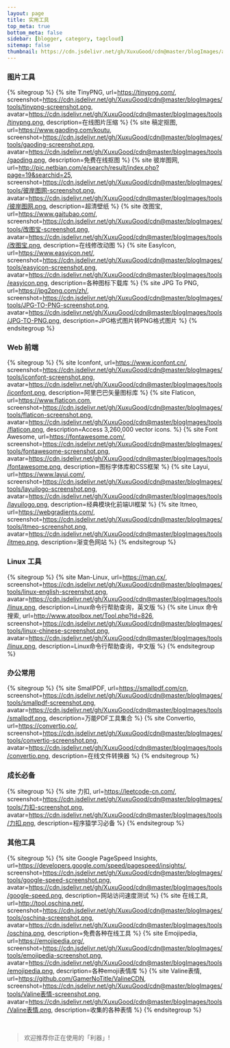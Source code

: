 ```yaml
---
layout: page
title: 实用工具
top_meta: true
bottom_meta: false
sidebar: [blogger, category, tagcloud]
sitemap: false
thumbnail: https://cdn.jsdelivr.net/gh/XuxuGood/cdn@master/blogImages/article-thumbnail/links-or-tools.png
---
```

### <i class="fas fa-images"></i> 图片工具

{% sitegroup %}
{% site TinyPNG, url=https://tinypng.com/, screenshot=https://cdn.jsdelivr.net/gh/XuxuGood/cdn@master/blogImages/tools/tinypng-screenshot.png, avatar=https://cdn.jsdelivr.net/gh/XuxuGood/cdn@master/blogImages/tools/tinypng.png, description=在线图片压缩 %}
{% site 稿定抠图, url=https://www.gaoding.com/koutu, screenshot=https://cdn.jsdelivr.net/gh/XuxuGood/cdn@master/blogImages/tools/gaoding-screenshot.png, avatar=https://cdn.jsdelivr.net/gh/XuxuGood/cdn@master/blogImages/tools/gaoding.png, description=免费在线抠图 %}
{% site 彼岸图网, url=http://pic.netbian.com/e/search/result/index.php?page=19&searchid=25, screenshot=https://cdn.jsdelivr.net/gh/XuxuGood/cdn@master/blogImages/tools/彼岸图网-screenshot.png, avatar=https://cdn.jsdelivr.net/gh/XuxuGood/cdn@master/blogImages/tools/彼岸图网.png, description=超清壁纸 %}
{% site 改图宝, url=https://www.gaitubao.com/, screenshot=https://cdn.jsdelivr.net/gh/XuxuGood/cdn@master/blogImages/tools/改图宝-screenshot.png, avatar=https://cdn.jsdelivr.net/gh/XuxuGood/cdn@master/blogImages/tools/改图宝.png, description=在线修改动图 %}
{% site EasyIcon, url=https://www.easyicon.net/, screenshot=https://cdn.jsdelivr.net/gh/XuxuGood/cdn@master/blogImages/tools/easyicon-screenshot.png, avatar=https://cdn.jsdelivr.net/gh/XuxuGood/cdn@master/blogImages/tools/easyicon.png, description=各种图标下载库 %}
{% site JPG To PNG, url=https://jpg2png.com/zh/, screenshot=https://cdn.jsdelivr.net/gh/XuxuGood/cdn@master/blogImages/tools/JPG-TO-PNG-screenshot.png, avatar=https://cdn.jsdelivr.net/gh/XuxuGood/cdn@master/blogImages/tools/JPG-TO-PNG.png, description=JPG格式图片转PNG格式图片 %}
{% endsitegroup %}

### <i class="fas fa-rocket"></i> Web 前端

{% sitegroup %}
{% site Iconfont, url=https://www.iconfont.cn/, screenshot=https://cdn.jsdelivr.net/gh/XuxuGood/cdn@master/blogImages/tools/iconfont-screenshot.png, avatar=https://cdn.jsdelivr.net/gh/XuxuGood/cdn@master/blogImages/tools/iconfont.png, description=阿里巴巴矢量图标库 %}
{% site Flaticon, url=https://www.flaticon.com, screenshot=https://cdn.jsdelivr.net/gh/XuxuGood/cdn@master/blogImages/tools/flaticon-screenshot.png, avatar=https://cdn.jsdelivr.net/gh/XuxuGood/cdn@master/blogImages/tools/flaticon.png, description=Access 3,260,000 vector icons. %}
{% site Font Awesome, url=https://fontawesome.com/, screenshot=https://cdn.jsdelivr.net/gh/XuxuGood/cdn@master/blogImages/tools/fontawesome-screenshot.png, avatar=https://cdn.jsdelivr.net/gh/XuxuGood/cdn@master/blogImages/tools/fontawesome.png, description=图标字体库和CSS框架 %}
{% site Layui, url=https://www.layui.com/, screenshot=https://cdn.jsdelivr.net/gh/XuxuGood/cdn@master/blogImages/tools/layuilogo-screenshot.png, avatar=https://cdn.jsdelivr.net/gh/XuxuGood/cdn@master/blogImages/tools/layuilogo.png, description=经典模块化前端UI框架 %}
{% site Itmeo, url=https://webgradients.com/, screenshot=https://cdn.jsdelivr.net/gh/XuxuGood/cdn@master/blogImages/tools/itmeo-screenshot.png, avatar=https://cdn.jsdelivr.net/gh/XuxuGood/cdn@master/blogImages/tools/itmeo.png, description=渐变色网站 %}
{% endsitegroup %}

### <i class="fab fa-linux"></i> Linux 工具

{% sitegroup %}
{% site Man-Linux, url=https://man.cx/, screenshot=https://cdn.jsdelivr.net/gh/XuxuGood/cdn@master/blogImages/tools/linux-english-screenshot.png, avatar=https://cdn.jsdelivr.net/gh/XuxuGood/cdn@master/blogImages/tools/linux.png, description=Linux命令行帮助查询，英文版 %}
{% site Linux 命令搜索, url=http://www.atoolbox.net/Tool.php?Id=826, screenshot=https://cdn.jsdelivr.net/gh/XuxuGood/cdn@master/blogImages/tools/linux-chinese-screenshot.png, avatar=https://cdn.jsdelivr.net/gh/XuxuGood/cdn@master/blogImages/tools/linux.png, description=Linux命令行帮助查询，中文版 %}
{% endsitegroup %}

### <i class="fas fa-coffee"></i> 办公常用

{% sitegroup %}
{% site SmallPDF, url=https://smallpdf.com/cn, screenshot=https://cdn.jsdelivr.net/gh/XuxuGood/cdn@master/blogImages/tools/smallpdf-screenshot.png, avatar=https://cdn.jsdelivr.net/gh/XuxuGood/cdn@master/blogImages/tools/smallpdf.png, description=万能PDF工具集合 %}
{% site Convertio, url=https://convertio.co/, screenshot=https://cdn.jsdelivr.net/gh/XuxuGood/cdn@master/blogImages/tools/convertio-screenshot.png, avatar=https://cdn.jsdelivr.net/gh/XuxuGood/cdn@master/blogImages/tools/convertio.png, description=在线文件转换器 %}
{% endsitegroup %}

### <i class="fas fa-user-graduate"></i> 成长必备

{% sitegroup %}
{% site 力扣, url=https://leetcode-cn.com/, screenshot=https://cdn.jsdelivr.net/gh/XuxuGood/cdn@master/blogImages/tools/力扣-screenshot.png, avatar=https://cdn.jsdelivr.net/gh/XuxuGood/cdn@master/blogImages/tools/力扣.png, description=程序猿学习必备 %}
{% endsitegroup %}

### <i class="fas fa-bookmark"></i> 其他工具

{% sitegroup %}
{% site Google PageSpeed Insights, url=https://developers.google.com/speed/pagespeed/insights/, screenshot=https://cdn.jsdelivr.net/gh/XuxuGood/cdn@master/blogImages/tools/google-speed-screenshot.png, avatar=https://cdn.jsdelivr.net/gh/XuxuGood/cdn@master/blogImages/tools/google-speed.png, description=网站访问速度测试 %}
{% site 在线工具, url=http://tool.oschina.net/, screenshot=https://cdn.jsdelivr.net/gh/XuxuGood/cdn@master/blogImages/tools/oschina-screenshot.png, avatar=https://cdn.jsdelivr.net/gh/XuxuGood/cdn@master/blogImages/tools/oschina.png, description=免费各种在线工具 %}
{% site Emojipedia, url=https://emojipedia.org/, screenshot=https://cdn.jsdelivr.net/gh/XuxuGood/cdn@master/blogImages/tools/emojipedia-screenshot.png, avatar=https://cdn.jsdelivr.net/gh/XuxuGood/cdn@master/blogImages/tools/emojipedia.png, description=各种emoji表情库 %}
{% site Valine表情, url=https://github.com/GamerNoTitle/ValineCDN, screenshot=https://cdn.jsdelivr.net/gh/XuxuGood/cdn@master/blogImages/tools/Valine表情-screenshot.png, avatar=https://cdn.jsdelivr.net/gh/XuxuGood/cdn@master/blogImages/tools/Valine表情.png, description=收集的各种表情 %}
{% endsitegroup %}




<br/>

>欢迎推荐你正在使用的「利器」!

<style>
    .md h3 {
        margin-top: 14px;
        color: #1bcdfc;
    }
</style>
